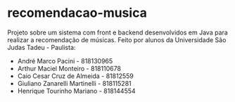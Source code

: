 # recomendacao-musica

Projeto sobre um sistema com front e backend desenvolvidos em Java para realizar a recomendação de músicas.
Feito por alunos da Universidade São Judas Tadeu - Paulista:
- André Marco Pacini            - 818130965
- Arthur Maciel Monteiro        - 818110678
- Caio Cesar Cruz de Almeida    - 81812559
- Giuliano Zanarelli Martinelli - 818115281
- Henrique Tourinho Mariano     - 818144554

